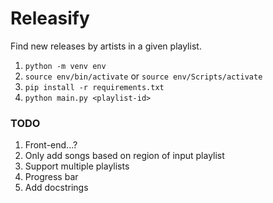 # Releasify
Find new releases by artists in a given playlist.

1) `python -m venv env`
2) `source env/bin/activate` or `source env/Scripts/activate`
2) `pip install -r requirements.txt`
2) `python main.py <playlist-id>`


### TODO

1) Front-end...?
2) Only add songs based on region of input playlist
3) Support multiple playlists
4) Progress bar
5) Add docstrings